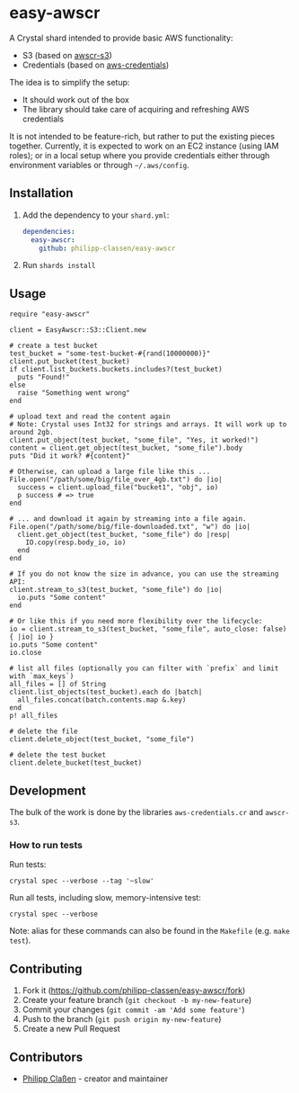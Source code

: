 # easy-awscr

A Crystal shard intended to provide basic AWS functionality:
* S3 (based on [awscr-s3](https://github.com/taylorfinnell/awscr-s3))
* Credentials (based on [aws-credentials](https://github.com/y2k2mt/aws-credentials.cr))

The idea is to simplify the setup:
* It should work out of the box
* The library should take care of acquiring and refreshing AWS credentials

It is not intended to be feature-rich, but rather to put the existing pieces together.
Currently, it is expected to work on an EC2 instance (using IAM roles); or in a local setup
where you provide credentials either through environment variables or through `~/.aws/config`.

## Installation

1. Add the dependency to your `shard.yml`:

   ```yaml
   dependencies:
     easy-awscr:
       github: philipp-classen/easy-awscr
   ```

2. Run `shards install`

## Usage

```crystal
require "easy-awscr"

client = EasyAwscr::S3::Client.new

# create a test bucket
test_bucket = "some-test-bucket-#{rand(10000000)}"
client.put_bucket(test_bucket)
if client.list_buckets.buckets.includes?(test_bucket)
  puts "Found!"
else
  raise "Something went wrong"
end

# upload text and read the content again
# Note: Crystal uses Int32 for strings and arrays. It will work up to around 2gb.
client.put_object(test_bucket, "some_file", "Yes, it worked!")
content = client.get_object(test_bucket, "some_file").body
puts "Did it work? #{content}"

# Otherwise, can upload a large file like this ...
File.open("/path/some/big/file_over_4gb.txt") do |io|
  success = client.upload_file("bucket1", "obj", io)
  p success # => true
end

# ... and download it again by streaming into a file again.
File.open("/path/some/big/file-downloaded.txt", "w") do |io|
  client.get_object(test_bucket, "some_file") do |resp|
	IO.copy(resp.body_io, io)
  end
end

# If you do not know the size in advance, you can use the streaming API:
client.stream_to_s3(test_bucket, "some_file") do |io|
  io.puts "Some content"
end

# Or like this if you need more flexibility over the lifecycle:
io = client.stream_to_s3(test_bucket, "some_file", auto_close: false) { |io| io }
io.puts "Some content"
io.close

# list all files (optionally you can filter with `prefix` and limit with `max_keys`)
all_files = [] of String
client.list_objects(test_bucket).each do |batch|
  all_files.concat(batch.contents.map &.key)
end
p! all_files

# delete the file
client.delete_object(test_bucket, "some_file")

# delete the test bucket
client.delete_bucket(test_bucket)
```

## Development

The bulk of the work is done by the libraries `aws-credentials.cr` and `awscr-s3`.

### How to run tests

Run tests:

```
crystal spec --verbose --tag '~slow'
```

Run all tests, including slow, memory-intensive test:

```
crystal spec --verbose
```

Note: alias for these commands can also be found in the `Makefile` (e.g. `make test`).

## Contributing

1. Fork it (<https://github.com/philipp-classen/easy-awscr/fork>)
2. Create your feature branch (`git checkout -b my-new-feature`)
3. Commit your changes (`git commit -am 'Add some feature'`)
4. Push to the branch (`git push origin my-new-feature`)
5. Create a new Pull Request

## Contributors

- [Philipp Claßen](https://github.com/philipp-classen) - creator and maintainer
